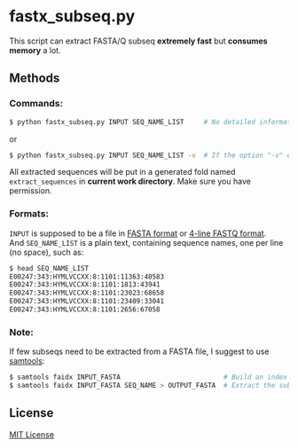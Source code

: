 # fastx_subseq.py
This script can extract FASTA/Q subseq **extremely fast** but **consumes memory** a lot.

## Methods
### Commands:
```Bash
$ python fastx_subseq.py INPUT SEQ_NAME_LIST     # No detailed information printed.
```
or
```Bash
$ python fastx_subseq.py INPUT SEQ_NAME_LIST -v  # If the option "-v" exsists, the script will print detailed process infomation.
```
All extracted sequences will be put in a generated fold named `extract_sequences` in **current work directory**. Make sure you have permission.

### Formats:
`INPUT` is supposed to be a file in [FASTA format](https://en.wikipedia.org/wiki/FASTA_format) or [4-line FASTQ format](https://en.wikipedia.org/wiki/FASTQ_format).  
And `SEQ_NAME_LIST` is a plain text, containing sequence names, one per line (no space), such as:
```Bash
$ head SEQ_NAME_LIST
E00247:343:HYMLVCCXX:8:1101:11363:40583
E00247:343:HYMLVCCXX:8:1101:1813:43941
E00247:343:HYMLVCCXX:8:1101:23023:68658
E00247:343:HYMLVCCXX:8:1101:23409:33041
E00247:343:HYMLVCCXX:8:1101:2656:67058
```

### Note:
If few subseqs need to be extracted from a FASTA file, I suggest to use [samtools](https://github.com/samtools/samtools):
```Bash
$ samtools faidx INPUT_FASTA                          # Build an index for your FASTA file first.  
$ samtools faidx INPUT_FASTA SEQ_NAME > OUTPUT_FASTA  # Extract the subseq.
```

## License
[MIT License](https://github.com/yangwu91/fastx_subseq/blob/master/LICENSE)